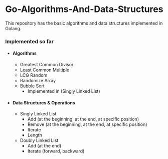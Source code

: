# Go-Algorithms-And-Data-Structures
This repository has the basic algorithms and data structures implemented in Golang.

### Implemented so far
- #### Algorithms
    - Greatest Common Divisor
    - Least Common Multiple
    - LCG Random
    - Randomize Array
    - Bubble Sort
        - Implemented in (Singly Linked List)
- #### Data Structures & Operations
    - Singly Linked List
        - Add (at the beginning, at the end, at specific position)
        - Remove (at the beginning, at the end, at specific position)
        - Iterate
        - Length
    - Doubly Linked List
        - Add (at the end)
        - Iterate (forward, backward)